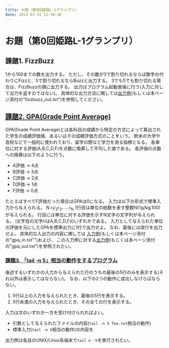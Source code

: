 ```yaml
---
title: お題（第0回姫路L-1グランプリ）
date: 2013-01-31 12:30:16
---
```


# お題（第0回姫路L-1グランプリ）

## 課題1. FizzBuzz

1から100までの数を出力する。
ただし、その数が3で割り切れるならば数字の代わりにFizzと、5で割り切れるならBuzzと出力する。
3でも5でも割り切れる場合は、FizzBuzzの順に出力する。
出力はプログラム起動直後に行う(入力に対して出力を返すのではない)。
具体的な出力方法に関しては[出力例](https://github.com/ikatake/himejiL-1GP/blob/master/sample/fizzbuzz/fizzbuzz_out.txt)(もしくは本ページ添付の"fizzbuzz\_out.txt")を参照してください。

## [課題2. GPA(Grade Point Average)](https://github.com/ikatake/himejiL-1GP#%E8%AA%B2%E9%A1%8C2-gpagrade-point-average)

GPA(Grade Point Average)とは各科目の成績から特定の方式によって算出された学生の成績評価値、あるいはその成績評価方式のことをいう。
欧米の大学や高校などで一般的に使われており、留学の際など学力を測る指標となる。
各単位に対する評価(A,B,C,D,F)を点数に換算して平均した値である。
各評価の点数への換算は以下のように行う。

- A評価 -&gt; 4点
- B評価 -&gt; 3点
- C評価 -&gt; 2点
- D評価 -&gt; 1点
- F評価 -&gt; 0点

たとえばすべてF評価だった場合はGPAは0になる。
入力は以下の形式で標準入力から与えられる。
N
r<sub>1</sub>r<sub>2</sub>r<sub>3</sub>......r<sub>N</sub>
1行目は単位の総数を表す整数N(1≦N≦100)が与えられる。
行目には単位に対する評価を示すN文字の文字列が与えられる。
i文字目の文字riはA,B,C,D,Fのいずれかである。
入力として与えられた単位の評価を元にしたGPAを標準出力に1行で出力せよ。
なお、最後には改行を出力せよ。
具体的な入出力の内容に関しては [入力例](https://github.com/ikatake/himejiL-1GP/blob/master/sample/gpa/gpa_in.txt)(もしくは本ページ添付の"gpa\_in.txt"")および、 この入力例に対する[出力例](https://github.com/ikatake/himejiL-1GP/blob/master/sample/gpa/gpa_out.txt)(もじくは本ページ添付の"gpa\_out.txt")を参照されたい。

### [課題3. 「tail -n 5」相当の動作をするプログラム](https://github.com/ikatake/himejiL-1GP#%E8%AA%B2%E9%A1%8C3-%E3%80%8Ctail--n-5%E3%80%8D%E7%9B%B8%E5%BD%93%E3%81%AE%E5%8B%95%E4%BD%9C%E3%82%92%E3%81%99%E3%82%8B%E3%83%97%E3%83%AD%E3%82%B0%E3%83%A9%E3%83%A0)

後述するいずれかの入力から与えられた行のうちの最後の5行のみを表示する(それ以外は表示してはならない)。
なお、以下の2つの動作に成功しなけらばならない。

1. 5行以上の入力を与えられたとき、最後の5行を表示する。
2. 5行未満の入力を与えられたとき、その全ての行を表示する。

入力は次のいずれか一方を受け付けられればよい。

- 引数として与えられたファイルの内容(`tail -n 5 foo.txt`相当の動作)
- 標準入力(`tail -n 5`相当の動作)の内容を

出力例は各自のUNIX/Linux系端末で`tail n -5`を実行されたい。
